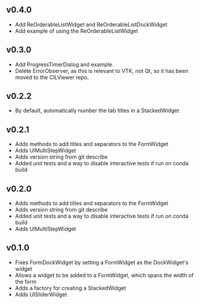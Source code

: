 ## v0.4.0
* Add ReOrderableListWidget and ReOrderableListDockWidget
* Add example of using the ReOrderableListWidget

## v0.3.0
* Add ProgressTimerDialog and example.
* Delete ErrorObserver, as this is relevant to VTK, not Qt, so it has been moved to the CILViewer repo.

## v0.2.2
* By default, automatically number the tab titles in a StackedWidget

## v0.2.1
* Adds methods to add titles and separators to the FormWidget
* Adds UIMultiStepWidget
* Adds version string from git describe
* Added unit tests and a way to disable interactive tests if run on conda build

## v0.2.0
* Adds methods to add titles and separators to the FormWidget
* Adds version string from git describe
* Added unit tests and a way to disable interactive tests if run on conda build
* Adds UIMultiStepWidget

## v0.1.0
* Fixes FormDockWidget by setting a FormWidget as the DockWidget's widget
* Allows a widget to be added to a FormWidget, which spans the width of the form
* Adds a factory for creating a StackedWidget
* Adds UISliderWidget

